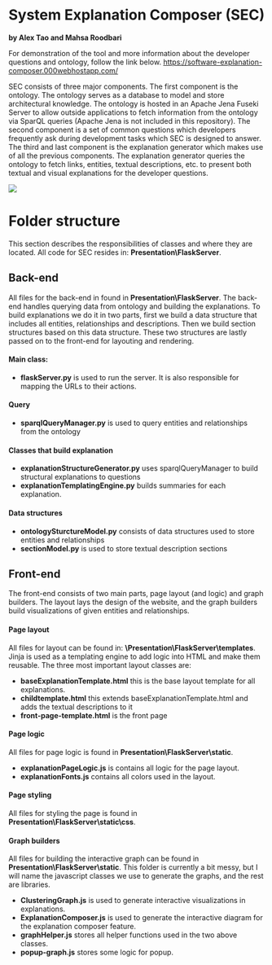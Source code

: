 ﻿# System Explanation Composer (SEC)

__by Alex Tao and Mahsa Roodbari__

For demonstration of the tool and more information about the developer questions and ontology, follow the link below.
https://software-explanation-composer.000webhostapp.com/

SEC consists of three major components. The first component is the ontology. The ontology serves as a database to model and store architectural knowledge. The ontology is hosted in an Apache Jena Fuseki Server to allow outside applications to fetch information from the ontology via SparQL queries (Apache Jena is not included in this repository). The second component is a set of common questions which developers frequently ask during development tasks which SEC is designed to answer. The third and last component is the explanation generator which makes use of all the previous components. The explanation generator queries the ontology to fetch links, entities, textual descriptions, etc. to present both textual and visual explanations for the developer questions.

![](OverallSystemDesign(1).png)

# Folder structure
This section describes the responsibilities of classes and where they are located. All code for SEC resides in: __Presentation\FlaskServer__.

## Back-end
All files for the back-end in found in __Presentation\FlaskServer__. The back-end handles querying data from ontology and building the explanations. To build explanations we do it in two parts, first we build a data structure that includes all entities, relationships and descriptions. Then we build section structures based on this data structure. These two structures are lastly passed on to the front-end for layouting and rendering.  

#### Main class:
- __flaskServer.py__ is used to run the server. It is also responsible for mapping the URLs to their actions.

#### Query
- __sparqlQueryManager.py__ is used to query entities and relationships from the ontology

#### Classes that build explanation
- __explanationStructureGenerator.py__ uses sparqlQueryManager to build structural explanations to questions
- __explanationTemplatingEngine.py__ builds summaries for each explanation.

#### Data structures
- __ontologySturctureModel.py__ consists of data structures used to store entities and relationships
- __sectionModel.py__ is used to store textual description sections

## Front-end
The front-end consists of two main parts, page layout (and logic) and graph builders. The layout lays the design of the website, and the graph builders build visualizations of given entities and relationships.

#### Page layout
All files for layout can be found in: __\Presentation\FlaskServer\templates__. Jinja is used as a templating engine to add logic into HTML and make them reusable. The three most important layout classes are:

- __baseExplanationTemplate.html__ this is the base layout template for all explanations.
- __childtemplate.html__ this extends baseExplanationTemplate.html and adds the textual descriptions to it
- __front-page-template.html__ is the front page

#### Page logic
All files for page logic is found in __Presentation\FlaskServer\static__.

- __explanationPageLogic.js__ is contains all logic for the page layout.
- __explanationFonts.js__ contains all colors used in the layout.

#### Page styling
All files for styling the page is found in __Presentation\FlaskServer\static\css__.

#### Graph builders
All files for building the interactive graph can be found in __Presentation\FlaskServer\static__. This folder is currently a bit messy, but I will name the javascript classes we use to generate the graphs, and the rest are libraries.

- __ClusteringGraph.js__ is used to generate interactive visualizations in explanations.
- __ExplanationComposer.js__ is used to generate the interactive diagram for the explanation composer feature.
- __graphHelper.js__ stores all helper functions used in the two above classes.
- __popup-graph.js__ stores some logic for popup.




